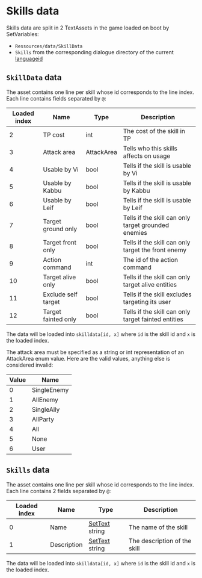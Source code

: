 # Skills data

Skills data are split in 2 TextAssets in the game loaded on boot by SetVariables: 

* `Ressources/data/SkillData`
* `Skills` from the corresponding dialogue directory of the current [languageid](../SetText/languageid.md)

## `SkillData` data

The asset contains one line per skill whose id corresponds to the line index. Each line contains fields separated by `@`:

|Loaded index|Name|Type|Description|
|------------|----|----|-----------|
|2|TP cost|int|The cost of the skill in TP|
|3|Attack area|AttackArea|Tells who this skills affects on usage|
|4|Usable by Vi|bool|Tells if the skill is usable by Vi|
|5|Usable by Kabbu|bool|Tells if the skill is usable by Kabbu|
|6|Usable by Leif|bool|Tells if the skill is usable by Leif|
|7|Target ground only|bool|Tells if the skill can only target grounded enemies|
|8|Target front only|bool|Tells if the skill can only target the front enemy|
|9|Action command|int|The id of the action command|
|10|Target alive only|bool|Tells if the skill can only target alive entities|
|11|Exclude self target|bool|Tells if the skill excludes targeting its user|
|12|Target fainted only|bool|Tells if the skill can only target fainted entities|

The data will be loaded into `skilldata[id, x]` where `id` is the skill id and `x` is the loaded index.

The attack area must be specified as a string or int representation of an AttackArea enum value. Here are the valid values, anything else is considered invalid:

|Value|Name|
|-----|----|
|0|SingleEnemy|
|1|AllEnemy|
|2|SingleAlly|
|3|AllParty|
|4|All|
|5|None|
|6|User|

## `Skills` data

The asset contains one line per skill whose id corresponds to the line index. Each line contains 2 fields separated by `@`:

|Loaded index|Name|Type|Description|
|------------|----|----|-----------|
|0|Name|[SetText](../SetText/SetText.md) string|The name of the skill|
|1|Description|[SetText](../SetText/SetText.md) string|The description of the skill|

The data will be loaded into `skilldata[id, x]` where `id` is the skill id and `x` is the loaded index.
